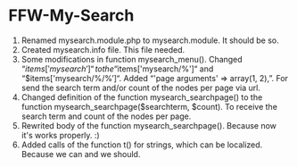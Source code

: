# FFW-My-Search

1. Renamed mysearch.module.php to mysearch.module. It should be so.
2. Created mysearch.info file. This file needed.
3. Some modifications in function mysearch_menu(). Changed “$items['mysearch']“ to the “$items['mysearch/%']“ and “$items['mysearch/%/%’]“. Added “'page arguments' => array(1, 2),”. For send the search term and/or count of the nodes per page via url.
4. Changed definition of the function mysearch_searchpage() to the function mysearch_searchpage($searchterm, $count). To receive the search term and count of the nodes per page.
5. Rewrited body of the function mysearch_searchpage(). Because now it's works properly. :)
6. Added calls of the function t() for strings, which can be localized. Because we can and we should.
